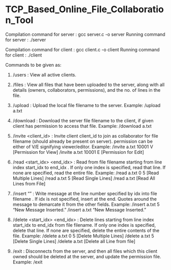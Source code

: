 # TCP_Based_Online_File_Collaboration_Tool

Compilation command for server :  gcc server.c -o server
Running command for server :   ./server

Compilation command for client :  gcc client.c -o client 
Running command for client :   ./client 


Commands to be given as:
1. /users					: View all active clients.
   
2. /files					: View all files that have been uploaded to the server, along with all details (owners, collaborators, permissions), and the no. of lines in 						  the file.

3. /upload <filename>				: Upload the local file filename to the server.
						  Example: /upload a.txt 

4. /download <filename>				: Download the server file filename to the client, if given client has permission to access that file.
						  Example: /download a.txt


5. /invite <filename> <client_id> <permission>	: Invite client client_id to join as collaborator for file filename (should already be present on server). permission can be either of V/E 						  	  signifying viewer/editor.
						  Example: /invite a.txt 10001 V  [Permission for View]
							   /invite a.txt 10001 E  [Permission for Edit]


6. /read <filename> <start_idx> <end_idx>	: Read from file filename starting from line index start_idx to end_idx . If only one index is specified, read that line. If none are 						  		  specified, read the entire file.
						  Example: /read a.txt 0 5   [Read Multiple Lines]
							   /read a.txt 5     [Read Single Lines]
							   /read a.txt 	     [Read All Lines from File]


7. /insert <filename> <idx> “<message>”		: Write message at the line number specified by idx into file filename . If idx is not specified, insert at the end. Quotes around the 								  message to demarcate it from the other fields.
						  Example: /insert a.txt 5 “New Message Inserted.”
							   /insert a.txt “New Message Inserted.”	
	

8. /delete <filename> <start_idx> <end_idx>	: Delete lines starting from line index start_idx to end_idx from file filename. If only one index is specified, delete that line. If none 							  are specified, delete the entire contents of the file.
						  Example: /delete a.txt 0 5    [Delete Multiple Lines]
							   /delete a.txt 5	[Delete Single Lines]
							   /delete a.txt 	[Delete all Line from file]

9. /exit					: Disconnects from the server, and then all files which this client owned should be deleted at the server, and update the permission file.
						 Example: /exit

